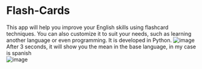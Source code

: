 # Flash-Cards
This app will help you improve your English skills using flashcard techniques. You can also customize it to suit your needs, such as learning another language or even programming. It is developed in Python.
![image](https://github.com/user-attachments/assets/729f4dff-f942-4a07-8aa2-c982a5276f44) <br>
After 3 seconds, it will show you the mean in the base language, in my case is spanish <br>
![image](https://github.com/user-attachments/assets/41422043-4329-41a1-bafa-aa2a49509710)


